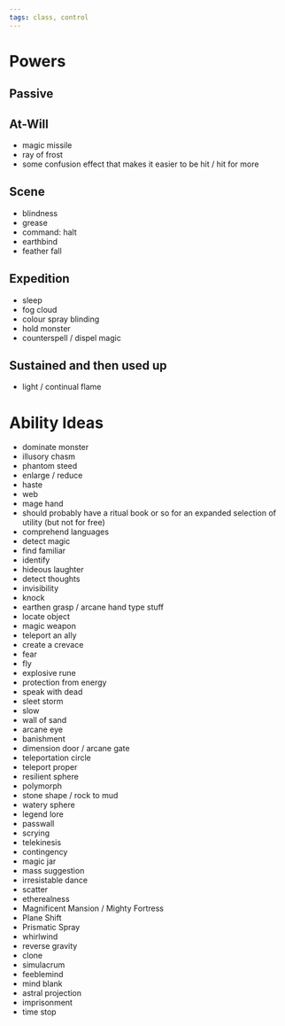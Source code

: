```yaml
---
tags: class, control
---
```

# Powers
## Passive
## At-Will
- magic missile
- ray of frost
- some confusion effect that makes it easier to be hit / hit for more
## Scene
- blindness
- grease
- command: halt
- earthbind
- feather fall
## Expedition
- sleep
- fog cloud
- colour spray blinding
- hold monster
- counterspell / dispel magic
## Sustained and then used up
- light / continual flame
# Ability Ideas
- dominate monster
- illusory chasm
- phantom steed
- enlarge / reduce
- haste
- web
- mage hand
- should probably have a ritual book or so for an expanded selection of utility (but not for free)
- comprehend languages
- detect magic
- find familiar
- identify
- hideous laughter
- detect thoughts
- invisibility
- knock
- earthen grasp / arcane hand type stuff
- locate object
- magic weapon
- teleport an ally
- create a crevace
- fear
- fly
- explosive rune
- protection from energy
- speak with dead
- sleet storm
- slow
- wall of sand
- arcane eye
- banishment
- dimension door / arcane gate
- teleportation circle
- teleport proper
- resilient sphere
- polymorph
- stone shape / rock to mud
- watery sphere
- legend lore
- passwall
- scrying
- telekinesis
- contingency
- magic jar
- mass suggestion
- irresistable dance
- scatter
- etherealness
- Magnificent Mansion / Mighty Fortress
- Plane Shift
- Prismatic Spray
- whirlwind
- reverse gravity
- clone
- simulacrum
- feeblemind
- mind blank
- astral projection
- imprisonment
- time stop